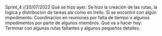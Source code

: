 Sprint_4
//20/07/2022
Qué se hizo ayer:
Se hizo la creación de las rutas, la logica y distribucíon de tareas asi como en trello. 
Si se encontró con algún impedimento:
Coordinacíon en reuniones por falta de tiempo o algunos impedimentos por parte de algunos miembros.
Qué va a hacer hoy: 
Terminar con algunas rutas faltantes y algunos pequeños detalles.